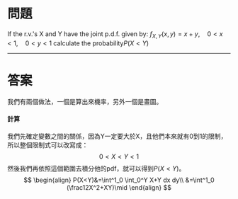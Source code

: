 # 問題
If the r.v.'s X and Y have the joint p.d.f. given by:
$f_{X,Y}(x,y)=x+y,\quad 0<x< 1,\quad 0<y< 1$
calculate the probability$P(X<Y)$
- - -
# 答案
我們有兩個做法，一個是算出來機率，另外一個是畫圖。
#### 計算
我們先確定變數之間的關係，因為Y一定要大於X，且他們本來就有0到1的限制，所以整個限制式可以改寫成：
$$
0<X<Y<1
$$
然後我們再依照這個範圍去積分他的pdf，就可以得到$P(X<Y)$。
$$
\begin{align}
P(X<Y)&=\int^1_0 \int_0^Y X+Y dx dy\\
&=\int^1_0 (\frac12X^2+XY)\mid
\end{align}
$$